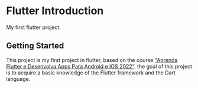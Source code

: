 # Flutter Introduction

My first flutter project.

## Getting Started

This project is my first project in flutter, based on the course ["Aprenda Flutter e Desenvolva Apps Para Android e IOS 2022"](https://www.udemy.com/course/curso-flutter/).
the goal of this project is to acquire a basic knowledge of the Flutter framework and the Dart language. 
